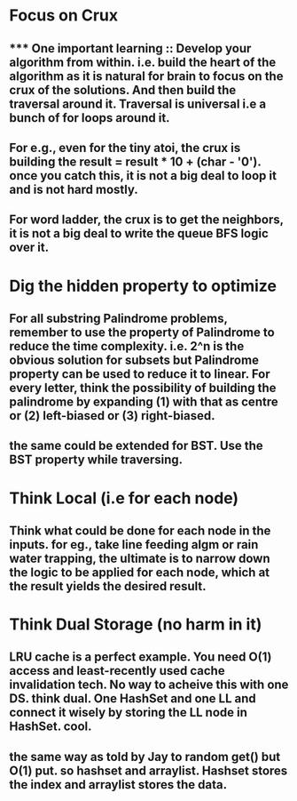 
# Focus on Crux
## *** One important learning :: Develop your algorithm from within. i.e. build the heart of the algorithm as it is natural for brain to focus on the crux of the solutions. And then build the traversal around it. Traversal is universal i.e a bunch of for loops around it. 
## For e.g., even for the tiny atoi, the crux is building the result = result * 10 + (char - '0'). once you catch  this, it is not a big deal to loop it and is not hard mostly. 
## For word ladder, the crux is to get the neighbors, it is not a big deal to write the queue BFS logic over it.

# Dig the hidden property to optimize
## For all substring Palindrome problems, remember to use the property of Palindrome to reduce the time complexity. i.e. 2^n is the obvious solution for subsets but Palindrome property can be used to reduce it to linear. For every letter, think the possibility of building the palindrome by expanding (1) with that as centre or (2) left-biased or (3) right-biased.

## the same could be extended for BST. Use the BST property while traversing.

# Think Local (i.e for each node)
## Think what could be done for each node in the inputs. for eg., take line feeding algm or rain water trapping, the ultimate is to narrow down the logic to be applied for each node, which at the result yields the desired result.

# Think Dual Storage (no harm in it)
## LRU cache is a perfect example. You need O(1) access and least-recently used cache invalidation tech. No way to acheive this with one DS. think dual. One HashSet and one LL and connect it wisely by storing the LL node in HashSet. cool.

## the same way as told by Jay to random get() but O(1) put. so hashset and arraylist. Hashset stores the index and arraylist stores the data.